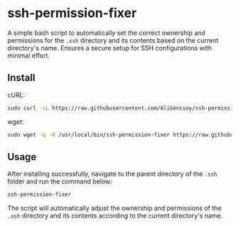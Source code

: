 # ssh-permission-fixer
A simple bash script to automatically set the correct ownership and permissions for the `.ssh` directory and its contents based on the current directory's name. Ensures a secure setup for SSH configurations with minimal effort.

## Install
cURL:
```bash
sudo curl -sL https://raw.githubusercontent.com/AliGencsoy/ssh-permission-fixer/refs/heads/main/ssh-permission-fixer -o /usr/local/bin/ssh-permission-fixer && sudo chmod +x /usr/local/bin/ssh-permission-fixer && sudo chown $(whoami):$(whoami) /usr/local/bin/ssh-permission-fixer
```

wget:
```bash
sudo wget -q -O /usr/local/bin/ssh-permission-fixer https://raw.githubusercontent.com/AliGencsoy/ssh-permission-fixer/refs/heads/main/ssh-permission-fixer && sudo chmod +x /usr/local/bin/ssh-permission-fixer && sudo chown $(whoami):$(whoami) /usr/local/bin/ssh-permission-fixer
```

## Usage
After installing successfully, navigate to the parent directory of the `.ssh` folder and run the command below:
```bash
ssh-permission-fixer
```
The script will automatically adjust the ownership and permissions of the `.ssh` directory and its contents according to the current directory's name.
